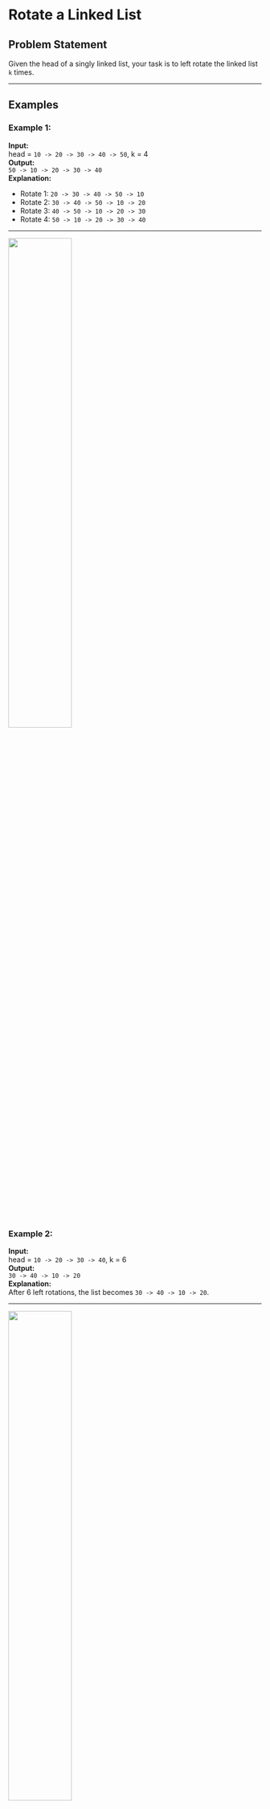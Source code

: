 # Rotate a Linked List

## Problem Statement
Given the head of a singly linked list, your task is to left rotate the linked list `k` times.

---

## Examples

### Example 1:
**Input:**  
head = `10 -> 20 -> 30 -> 40 -> 50`, k = 4  
**Output:**  
`50 -> 10 -> 20 -> 30 -> 40`  
**Explanation:**  
- Rotate 1: `20 -> 30 -> 40 -> 50 -> 10`  
- Rotate 2: `30 -> 40 -> 50 -> 10 -> 20`  
- Rotate 3: `40 -> 50 -> 10 -> 20 -> 30`  
- Rotate 4: `50 -> 10 -> 20 -> 30 -> 40`  

---
<img src="https://media.geeksforgeeks.org/img-practice/prod/addEditProblem/885669/Web/Other/blobid0_1737098802.webp" width="50%">

### Example 2:
**Input:**  
head = `10 -> 20 -> 30 -> 40`, k = 6  
**Output:**  
`30 -> 40 -> 10 -> 20`  
**Explanation:**  
After 6 left rotations, the list becomes `30 -> 40 -> 10 -> 20`.

---
<img src="https://media.geeksforgeeks.org/img-practice/prod/addEditProblem/885669/Web/Other/blobid3_1737099041.webp" width="50%">

## Constraints

- `1 ≤ number of nodes ≤ 10^5`
- `0 ≤ k ≤ 10^9`
- `0 ≤ data of node ≤ 10^9`

---